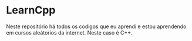 # LearnCpp
Neste repositório há todos os codigos que eu aprendi e estou aprendendo em cursos aleátorios da internet.
Neste caso é C++.
